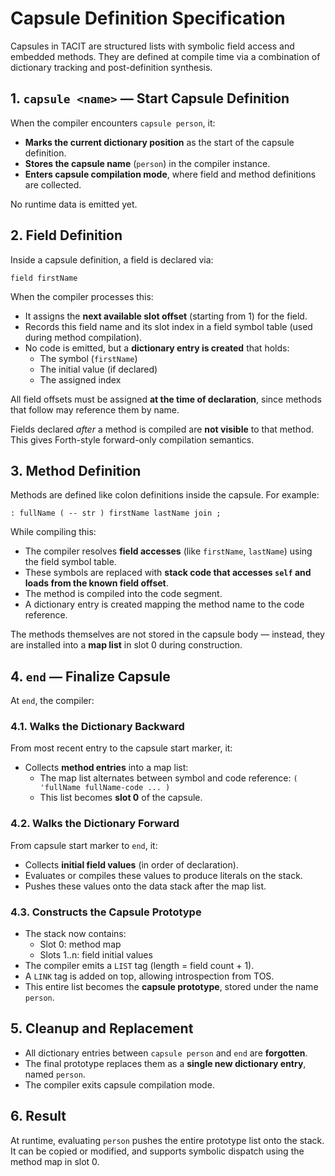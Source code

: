# Capsule Definition Specification

Capsules in TACIT are structured lists with symbolic field access and embedded methods. They are defined at compile time via a combination of dictionary tracking and post-definition synthesis.

## 1. `capsule <name>` — Start Capsule Definition

When the compiler encounters `capsule person`, it:

- **Marks the current dictionary position** as the start of the capsule definition.
- **Stores the capsule name** (`person`) in the compiler instance.
- **Enters capsule compilation mode**, where field and method definitions are collected.

No runtime data is emitted yet.

## 2. Field Definition

Inside a capsule definition, a field is declared via:

```tacit
field firstName
```

When the compiler processes this:

- It assigns the **next available slot offset** (starting from 1) for the field.
- Records this field name and its slot index in a field symbol table (used during method compilation).
- No code is emitted, but a **dictionary entry is created** that holds:
  - The symbol (`firstName`)
  - The initial value (if declared)
  - The assigned index

All field offsets must be assigned **at the time of declaration**, since methods that follow may reference them by name.

Fields declared *after* a method is compiled are **not visible** to that method. This gives Forth-style forward-only compilation semantics.

## 3. Method Definition

Methods are defined like colon definitions inside the capsule. For example:

```tacit
: fullName ( -- str ) firstName lastName join ;
```

While compiling this:

- The compiler resolves **field accesses** (like `firstName`, `lastName`) using the field symbol table.
- These symbols are replaced with **stack code that accesses `self` and loads from the known field offset**.
- The method is compiled into the code segment.
- A dictionary entry is created mapping the method name to the code reference.

The methods themselves are not stored in the capsule body — instead, they are installed into a **map list** in slot 0 during construction.

## 4. `end` — Finalize Capsule

At `end`, the compiler:

### 4.1. Walks the Dictionary Backward

From most recent entry to the capsule start marker, it:

- Collects **method entries** into a map list:
  - The map list alternates between symbol and code reference: `( 'fullName fullName-code ... )`
  - This list becomes **slot 0** of the capsule.

### 4.2. Walks the Dictionary Forward

From capsule start marker to `end`, it:

- Collects **initial field values** (in order of declaration).
- Evaluates or compiles these values to produce literals on the stack.
- Pushes these values onto the data stack after the map list.

### 4.3. Constructs the Capsule Prototype

- The stack now contains:
  - Slot 0: method map
  - Slots 1..n: field initial values
- The compiler emits a `LIST` tag (length = field count + 1).
- A `LINK` tag is added on top, allowing introspection from TOS.
- This entire list becomes the **capsule prototype**, stored under the name `person`.

## 5. Cleanup and Replacement

- All dictionary entries between `capsule person` and `end` are **forgotten**.
- The final prototype replaces them as a **single new dictionary entry**, named `person`.
- The compiler exits capsule compilation mode.

## 6. Result

At runtime, evaluating `person` pushes the entire prototype list onto the stack. It can be copied or modified, and supports symbolic dispatch using the method map in slot 0.

